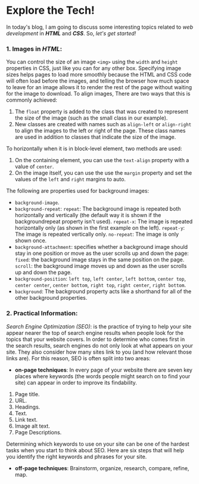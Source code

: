 # Explore the Tech! 

In today's blog, I am going to discuss some interesting topics related to _web development_ in ***HTML*** and ***CSS***. So, _let's get started!_

### 1. Images in _HTML_:
You can control the size of an image `<img>` using the `width` and `height` properties in CSS, just like you can for any other box.
Specifying image sizes helps pages to load more smoothly because the HTML and CSS code will often load before the images, and telling the browser how much space to leave for an
image allows it to render the rest of the page without waiting for the image to download.
To align images, There are two ways that this is commonly achieved:
1. The `float` property is added to the class that was created to represent the size of the image (such as the small class in our example).
2. New classes are created with names such as `align-left` or `align-right` to align the images to the left or right of the page. These class names are used in addition to classes that indicate the size of the image.

To horizontally when it is in block-level element, two methods are used:
1. On the containing element, you can use the `text-align` property with a value of `center`.
2. On the image itself, you can use the use the `margin` property and set the values of the `left` and `right` margins to auto.

The following are properties used for background images:
* `background-image`.
* `background-repeat`:
`repeat`: The background image is repeated both horizontally and vertically (the default way it is shown if the backgroundrepeat property isn't used).
`repeat-x`: The image is repeated horizontally only (as shown in the first example on the left).
`repeat-y`: The image is repeated vertically only.
`no-repeat`: The image is only shown once.
* `background-attachment`: specifies whether a background image should stay in one position or move as the user scrolls up and down the page:
`fixed`: the background image stays in the same position on the page.
`scroll`: the background image moves up and down as the user scrolls up and down the page.
* `background-position`: `left top`, `left center`, `left bottom`, `center top`, `center center`, `center bottom`, `right top`, `right center`, `right bottom`.
* `background`: The background property acts like a shorthand for all of the other background properties.


### 2. Practical Information:
_Search Engine Optimization (SEO)_: is the practice of trying to help your site appear nearer the top of search engine results when people look for the topics that your website covers. In order to determine who comes first in the search results, search engines do not only look at what appears on your site. 
They also consider how many sites link to you (and how relevant those links are). For this reason, SEO is often split into two areas:
* **on-page techniques**: In every page of your website there are seven key places where keywords (the words people might search on to find your site) can appear in order to improve its findability.
1. Page title.
2. URL.
3. Headings.
4. Text.
5. Link text.
6. Image alt text.
7. Page Descriptions.

Determining which keywords to use on your site can be one of the hardest tasks when you start to think about SEO. Here are six steps that will help you identify the right keywords and phrases for your site.
* **off-page techniques**: Brainstorm, organize, research, compare, refine, map.
